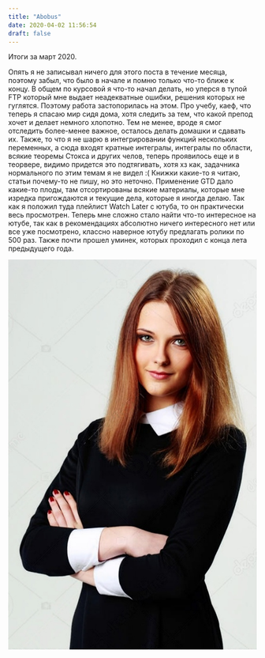 ```yaml
---
title: "Abobus"
date: 2020-04-02 11:56:54
draft: false
---
```


Итоги за март 2020.

Опять я не записывал ничего для этого поста в течение месяца, поэтому забыл, что было в начале и помню только что-то ближе к концу. В общем по курсовой я что-то начал делать, но уперся в тупой FTP который мне выдает неадекватные ошибки, решения которых не гуглятся. Поэтому работа застопорилась на этом. Про учебу, каеф, что теперь я спасаю мир сидя дома, хотя следить за тем, что какой препод хочет и делает немного хлопотно. Тем не менее, вроде я смог отследить более-менее важное, осталось делать домашки и сдавать их. Также, то что я не шарю в интегрировании функций нескольких переменных, а сюда входят кратные интегралы, интегралы по области, всякие теоремы Стокса и других челов, теперь проявилось еще и в теорвере, видимо придется это подтягивать, хотя хз как, задачника нормального по этим темам я не видел :( Книжки какие-то я читаю, статьи почему-то не пишу, но это неточно. Применение GTD дало какие-то плоды, там отсортированы всякие материалы, которые мне изредка пригождаются и текущие дела, которые я иногда делаю. Так как я положил туда плейлист Watch Later с ютуба, то он практически весь просмотрен. Теперь мне сложно стало найти что-то интересное на ютубе, так как в рекомендациях абсолютно ничего интересного нет или все уже посмотрено, классно наверное ютубу предлагать ролики по 500 раз. Также почти прошел уминек, которых проходил с конца лета предыдущего года.

![](/img/vk/n3ZcGp9T9cM.jpg)
